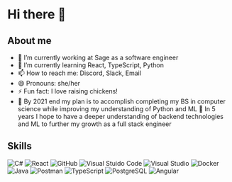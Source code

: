 # Hi there 👋

## About me

- 🔭 I’m currently working at Sage as a software engineer
- 🌱 I’m currently learning React, TypeScript, Python
- 📫 How to reach me: Discord, Slack, Email
- 😄 Pronouns: she/her
- ⚡ Fun fact: I love raising chickens!
- 🤔 By 2021 end my plan is to accomplish completing my BS in computer science while improving my understanding of Python and ML
🧭 In 5 years I hope to have a deeper understanding of backend technologies and ML to further my growth as a full stack engineer

## Skills
![C#](https://img.shields.io/badge/C%23-239120?logo=csharp&logoColor=white)
![React](https://img.shields.io/badge/React-61DAFB?logo=react&logoColor=white)
![GitHub](https://img.shields.io/badge/GitHub-black?logo=github&logoColor=white)
![Visual Stuido Code](https://img.shields.io/badge/Visual%20Studio%20Code-blue?logo=Visual%20Studio%20Code&logoColor=white)
![Visual Studio](https://img.shields.io/badge/Visual%20Studio-5C2D91?logo=Visual%20Studio&logoColor=white)
![Docker](https://img.shields.io/badge/Docker-2496ED?logo=Docker&logoColor=white)
![Java](https://img.shields.io/badge/Java-007396?logo=Java&logoColor=white)
![Postman](https://img.shields.io/badge/Postman-FF6C37?logo=Postman&logoColor=white)
![TypeScript](https://img.shields.io/badge/TypeScript-3178C6?logo=TypeScript&logoColor=white)
![PostgreSQL](https://img.shields.io/badge/PostgreSQL-4169E1?logo=PostgreSQL&logoColor=white)
![Angular](https://img.shields.io/badge/Angular-DD0031?logo=Angular&logoColor=white)
